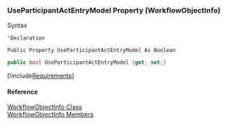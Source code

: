 ﻿### UseParticipantActEntryModel Property (WorkflowObjectInfo)

Syntax

```vbnet
'Declaration

Public Property UseParticipantActEntryModel As Boolean
```

```csharp
public bool UseParticipantActEntryModel {get; set;}
```

[!include[Requirements](../partials/requirements.md)]

#### Reference

[WorkflowObjectInfo Class](fcSDK~FChoice.Foundation.Clarify.WorkflowObjectInfo.md)  
[WorkflowObjectInfo Members](fcSDK~FChoice.Foundation.Clarify.WorkflowObjectInfo_members.md)